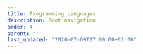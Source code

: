 ```yaml
---
title: Programming Languages
description: Root navigation
order: 4
parent: ''
last_updated: "2020-07-09T17:00:00+01:00"
---
```

